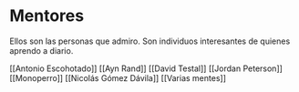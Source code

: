 # Mentores
Ellos son las personas que admiro. Son individuos interesantes de quienes aprendo a diario.

[[Antonio Escohotado]]
[[Ayn Rand]]
[[David Testal]]
[[Jordan Peterson]]
[[Monoperro]]
[[Nicolás Gómez Dávila]]
[[Varias mentes]]